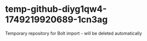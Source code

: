 # temp-github-diyg1qw4-1749219920689-1cn3ag
Temporary repository for Bolt import - will be deleted automatically
